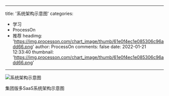 
---
title: '系统架构示意图'
categories: 
 - 学习
 - ProcessOn
 - 推荐
headimg: 'https://img.processon.com/chart_image/thumb/61e0f4ec1e085306c96add66.png'
author: ProcessOn
comments: false
date: 2022-01-21 12:33:40
thumbnail: 'https://img.processon.com/chart_image/thumb/61e0f4ec1e085306c96add66.png'
---

<div>   
<img class="thumb" alt="系统架构示意图" src="https://img.processon.com/chart_image/thumb/61e0f4ec1e085306c96add66.png" referrerpolicy="no-referrer">
<p>集团版多SaaS系统架构示意图</p>  
</div>
            